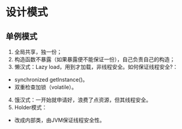 # 设计模式

## 单例模式
1. 全局共享，独一份；
2. 构造函数不暴露（如果暴露便不能保证一份），自己负责自己的构造；
3. 懒汉式：Lazy load，用到才加载，非线程安全。如何保证线程安全?：
- synchronized getInstance()。
- 双重检查加锁（volatile）。
4. 饿汉式：一开始就申请好，浪费了点资源，但其线程安全。
5. Holder模式：
- 改成内部类，由JVM保证线程安全性。

